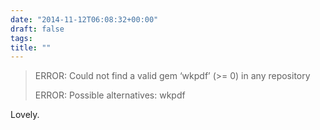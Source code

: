 ```yaml
---
date: "2014-11-12T06:08:32+00:00"
draft: false
tags: 
title: ""
---
```


>ERROR: Could not find a valid gem ‘wkpdf’ (>= 0) in any repository 
>
>ERROR: Possible alternatives: wkpdf

Lovely.

